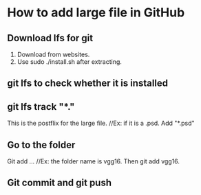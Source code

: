 # How to add large file in GitHub
## Download lfs for git
1. Download from websites.
2. Use sudo ./install.sh after extracting.
## git lfs to check whether it is installed
## git lfs track "*."
This is the postflix for the large file.
//Ex: if it is a .psd. Add "*.psd"
## Go to the folder
Git add ... 
//Ex: the folder name is vgg16. Then git add vgg16.
## Git commit and git push
